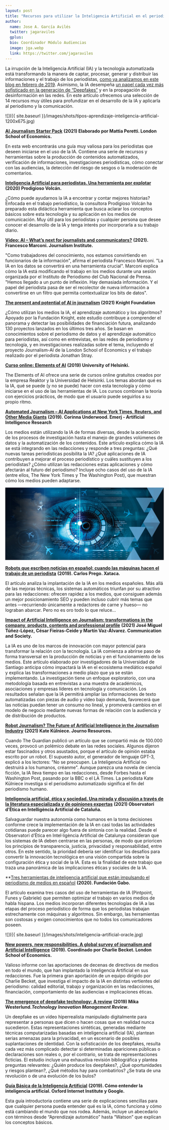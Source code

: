 ```yaml
---
layout: post
title: "Recursos para utilizar la Inteligencia Artificial en el periodismo "
author:
  name: Jose A. García Avilés
  twitter: jagaraviles
  gplus:  
  bio: Coordinador Módulo Audiencias
  image: jga.webp
  link: https://twitter.com/jagaraviles
---
```

La irrupción de la Inteligencia Artificial (IA) y la tecnología automatizada está transformando la manera de captar, procesar, generar y distribuir las informaciones y el trabajo de los periodistas, [como ya analizamos en este blog en febrero de 2019](https://mip.umh.es/blog/2019/11/02/el-impacto-de-la-inteligencia-artificial-en-el-periodismo/). Asimismo, la IA desempeña [un papel cada vez más sofisticado en la generación de “Deepfakes”](https://mip.umh.es/blog/2019/12/01/deepfakes-c%C3%B3mo-los-medios-combaten-la-desinformaci%C3%B3n-m%C3%A1s-sofisticada/) y en la propagación de desinformación en las redes. En este artículo ofrecemos una selección de 14 recursos muy útiles para profundizar en el desarrollo de la IA y aplicarla al periodismo y la comunicación.

![]({{ site.baseurl }}/images/shots/tipos-aprendizaje-inteligencia-artificial-1200x675.jpg)

**[AI Journalism Starter Pack](https://www.lse.ac.uk/media-and-communications/polis/JournalismAI/Starter-Pack)** **(2021) Elaborado por Mattia Peretti. London School of Economics.**

En esta web encontrarás una guía muy valiosa para los periodistas que deseen iniciarse en el uso de la IA. Contiene una serie de recursos y herramientas sobre la producción de contenidos automatizados, verificación de informaciones, investigaciones periodísticas, cómo conectar con las audiencias, la detección del riesgo de sesgos o la moderación de comentarios.

**[Inteligencia Artificial para periodistas. Una herramienta por explotar](https://www.prodigiosovolcan.com/sismogramas/ia-periodistas/)** **(2020) Prodigioso Volcán.**

¿Cómo puede ayudarnos la IA a encontrar y contar mejores historias?  Enfocada en el trabajo periodístico, la consultora Prodigioso Volcán ha preparado esta didáctica herramienta que busca aclarar los conceptos básicos sobre esta tecnología y su aplicación en los medios de comunicación. Muy útil para los periodistas y cualquier persona que desee conocer el desarrollo de la IA y tenga interés por incorporarla a su trabajo diario.

**[Vídeo: AI – What’s next for journalists and communicators?](https://www.pressclubinstitute.org/event/ai-whats-next-for-journalists-and-communicators/)** **(2021). Francesco Marconi. Journalism Institute.**

"Como trabajadores del conocimiento, nos estamos convirtiendo en funcionarios de la información", afirma el periodista Francesco Marconi. "La IA en los datos se convertirá en una herramienta crucial". Marconi explica cómo la IA está modificando el trabajo en los medios durante una sesión organizada por el Instituto de Periodismo del Club Nacional de Prensa. "Hemos llegado a un punto de inflexión. Hay demasiada información. Y el papel del periodista pasa de ser el recolector de nueva información a convertirse en un filtro que permita contextualizar los bits de datos".

**[The present and potential of AI in journalism](https://knightfoundation.org/articles/the-present-and-potential-of-ai-in-journalism/) (2021) Knight Foundation**

¿Cómo utilizan los medios la IA, el aprendizaje automático y los algoritmos? Apoyado por la Fundación Knight, este estudio contribuye a comprender el panorama y detectar las posibilidades de financiación futura, analizando 130 proyectos lanzados en los últimos tres años. Se basan en conocimientos sobre el periodismo de datos y el aprendizaje automático para periodistas, así como en entrevistas, en las redes de periodismo y tecnología, y en investigaciones realizadas sobre el tema, incluyendo el proyecto Journalism-AI de la London School of Economics y el trabajo realizado por el periodista Jonathan Stray.

**[Curso online: Elements of AI](https://course.elementsofai.com/)** **(2019) University of Helsinki.**

The Elements of AI ofrece una serie de cursos online gratuitos creados por la empresa Reaktor y la Universidad de Helsinki. Los temas abordan qué es la IA, qué se puede (y no se puede) hacer con esta tecnología y cómo iniciarse en el uso de las herramientas de IA. Los cursos combinan la teoría con ejercicios prácticos, de modo que el usuario puede seguirlos a su propio ritmo.

**[Automated Journalism – AI Applications at New York Times, Reuters, and Other Media Giants](https://emerj.com/ai-sector-overviews/automated-journalism-applications/)** **(2019). Corinna Underwood. Emerj - Artificial Intelligence Research**

Los medios están utilizando la IA de formas diversas, desde la aceleración de los procesos de investigación hasta el manejo de grandes volúmenes de datos y la automatización de los contenidos. Este artículo explica cómo la IA se está integrando en las redacciones y responde a tres preguntas: ¿Qué nuevas tareas periodísticas posibilita la IA? ¿Qué aplicaciones de IA contribuyen a mejorar el proceso periodístico y cuáles sustituyen a los periodistas? ¿Cómo utilizan las redacciones estas aplicaciones y cómo afectarán al futuro del periodismo? Incluye ocho casos del uso de la IA (entre ellos, The New York Times y The Washington Post), que muestran cómo los medios pueden adaptarse.

![](/images/shots/inteligencia-artificial-5.jpg)

**[Robots que escriben noticias en español: cuando las máquinas hacen el trabajo de un periodista](https://www.xataka.com/robotica-e-ia/robots-que-escriben-noticias-espanol-maquinas-nuevas-herederas-larra)** **(2019). Carlos Prego. Xataca.**

El artículo analiza la implantación de la IA en los medios españoles. Más allá de las mejoras técnicas, los sistemas automáticos triunfan por su atractivo para las redacciones: ofrecen rapidez a los medios, que consiguen además un mejor posicionamiento SEO y pueden incluso cubrir más temas que antes —recurriendo únicamente a redactores de carne y hueso— no lograban abarcar. Pero no es oro todo lo que reluce…

**[Impact of Artificial Intelligence on Journalism: transformations in the company, products, contents and professional profile](https://revistas.unav.edu/index.php/communication-and-society/article/view/39878)** **(2021) José Miguel Túñez-López, César Fieiras-Ceide y Martín Vaz-Álvarez. Communication and Society.**

La IA es uno de los marcos de innovación con mayor potencial para transformar la relación con la tecnología. La IA comienza a abrirse paso de forma transversal en la producción de noticias y en el funcionamiento de los medios. Este artículo elaborado por investigadores de la Universidad de Santiago anticipa cómo impactará la IA en el ecosistema mediático español y explica las transformaciones a medio plazo que ya se están implementando. La investigación tiene un enfoque exploratorio, con una metodología basada en entrevistas a una muestra de académicos, asociaciones y empresas líderes en tecnología y comunicación. Los resultados señalan que la IA permitirá ampliar las informaciones de texto automatizadas con piezas de audio y vídeo bajo demanda, favorecerá que las noticias puedan tener un consumo no lineal, y promoverá cambios en el modelo de negocio mediante nuevas formas de relación con la audiencia y de distribución de productos.

**[Robot Journalism? The Future of Artificial Intelligence in the Journalism Industry](https://www.journoresources.org.uk/robot-journalists-ai-journalism-future/)** **(2021) Kate Kūlniece. Journo Resources.**

Cuando The Guardian publicó un artículo que se compartió más de 100.000 veces, provocó un polémico debate en las redes sociales. Algunos dijeron estar fascinados y otros asustados, porque el artículo de opinión estaba escrito por un robot. El supuesto autor, el generador de lenguaje GPT-3, explicó a los lectores: "No se preocupen. La Inteligencia Artificial no destruirá a los humanos, créanme". Aunque parezca una novela de ciencia ficción, la IA lleva tiempo en las redacciones, desde Forbes hasta el Washington Post, pasando por la BBC o el LA Times. La periodista Kate Kūlniece investiga si el periodismo automatizado significa el fin del periodismo humano.

**[Inteligencia artificial, ética y sociedad. Una mirada y discusión a través de la literatura especializada y de opiniones expertas](https://www.udg.edu/ca/Portals/57/OContent_Docs/Informe_OEIAC_2021_cast.pdf)** **(2021) Observatori d’Ètica en Intelligència Artificial de Cataluña.**

Salvaguardar nuestra autonomía como humanos en la toma decisiones conforme crece la implementación de la IA en casi todas las actividades cotidianas puede parecer algo fuera de sintonía con la realidad. Desde el Observatori d’Ètica en Intel·ligència Artificial de Catalunya consideran que los sistemas de IA deben centrarse en las personas, de modo que prioricen los principios de transparencia, justicia, privacidad y responsabilidad, entre otros. En este sentido, la prioridad debería ser identificar los desafíos para convertir la innovación tecnológica en una visión compartida sobre la configuración ética y social de la IA. Esta es la finalidad de este trabajo que traza una panorámica de las implicaciones éticas y sociales de la IA.

**[Tres herramientas de inteligencia artificial que están impulsando el periodismo de medios en español](https://fundaciongabo.org/es/blog/laboratorios-periodismo-innovador/tres-herramientas-de-inteligencia-artificial-que-estan) **(2020). Fundación Gabo.**


El artículo examina tres casos del uso de herramientas de IA (Pintpoint, Funes y Gabriele) que permiten optimizar el trabajo en varios medios de habla hispana. Los medios incorporan diferentes tecnologías de IA a las etapas del proceso periodístico de forma que los periodistas trabajan estrechamente con máquinas y algoritmos. Sin embargo, las herramientas son costosas y exigen conocimientos que no todos los comunicadores poseen.

![]({{ site.baseurl }}/images/shots/inteligencia-artificial-oracle.jpg)

**[New powers, new responsibilities. A global survey of journalism and Artificial Intelligence](https://blogs.lse.ac.uk/polis/2019/11/18/new-powers-new-responsibilities/)** **(2019). Coordinado por Charlie Becket. London School of Economics.**

Valioso informe con las aportaciones de decenas de directivos de medios en todo el mundo, que han implantado la Inteligencia Artificial en sus redacciones. Fue la primera gran aportación de un equipo dirigido por Charlie Becket, que investiga el impacto de la IA en distintas vertientes del periodismo: calidad editorial, trabajo y organización en las redacciones, financiación, comportamiento de las audiencias e implicaciones éticas.

**[The emergence of deepfake technology: A review](https://timreview.ca/article/1282)** **(2019) Mika Westerlund.*Technology Innovation Management Review*.**

Un deepfake es un vídeo hiperrealista manipulado digitalmente para representar a personas que dicen o hacen cosas que en realidad nunca sucedieron. Estas representaciones sintéticas, generadas mediante técnicas computarizadas basadas en inteligencia artificial (IA), plantean serias amenazas para la privacidad, en un escenario de posibles suplantaciones de identidad. Con la sofisticación de los deepfakes, resulta cada vez más complicado detectar si determinadas apariciones públicas o declaraciones son reales o, por el contrario, se trata de representaciones ficticias. El estudio incluye una exhaustiva revisión bibliográfica y plantea preguntas relevantes: ¿Quién produce los deepfakes?, ¿Qué oportunidades y riesgos plantean?, ¿Qué métodos hay para combatirlos? ¿Se trata de una revolución o de una evolución de los bulos?

**[Guía Básica de la Inteligencia Artificial](https://atozofai.withgoogle.com/intl/es/)** **(2019). Cómo entender la inteligencia artificial. Oxford Internet Institute y Google.**

Esta guía introductoria contiene una serie de explicaciones sencillas para que cualquier persona pueda entender qué es la IA, cómo funciona y cómo está cambiando el mundo que nos rodea. Además, incluye un abecedario con términos desde “Aprendizaje automático” hasta “Watson” que explican los conceptos básicos.